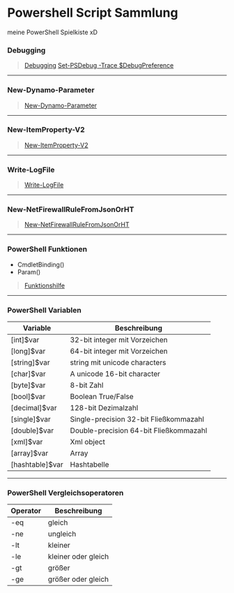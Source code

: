 # Powershell Script Sammlung

meine PowerShell Spielkiste xD

### Debugging

> [Debugging](https://github.com/dr-woitschek/spielkiste/blob/master/powershell/Debugging/)
> [Set-PSDebug -Trace <int>](https://github.com/dr-woitschek/spielkiste/blob/master/powershell/Debugging/debugging-Set-PSDebug.md)
> [$DebugPreference](https://github.com/dr-woitschek/spielkiste/blob/master/powershell/Debugging/debugging-DebugPreference.md)

---

### New-Dynamo-Parameter
> [New-Dynamo-Parameter](https://github.com/dr-woitschek/spielkiste/tree/master/powershell/Dynamische-Parameter)

---

### New-ItemProperty-V2
> [New-ItemProperty-V2](https://github.com/dr-woitschek/spielkiste/tree/master/powershell/Modify-Registry)

---

### Write-LogFile
> [Write-LogFile](https://github.com/dr-woitschek/spielkiste/tree/master/powershell/Write-LogFile)

---

### New-NetFirewallRuleFromJsonOrHT
> [New-NetFirewallRuleFromJsonOrHT](https://github.com/dr-woitschek/spielkiste/tree/master/powershell/New-NetFirewallRuleFromJsonOrHT)

---

### PowerShell Funktionen

- CmdletBinding()
- Param()

> [Funktionshilfe](https://github.com/dr-woitschek/spielkiste/tree/master/powershell/Funktionshilfe)

---

### PowerShell Variablen
Variable | Beschreibung
-------- | ------------
[int]$var       | 32-bit integer mit Vorzeichen
[long]$var      | 64-bit integer mit Vorzeichen
[string]$var    | string mit unicode characters
[char]$var      | A unicode 16-bit character
[byte]$var      | 8-bit Zahl
[bool]$var      | Boolean True/False
[decimal]$var   | 128-bit Dezimalzahl
[single]$var    | Single-precision 32-bit Fließkommazahl
[double]$var    | Double-precision 64-bit Fließkommazahl
[xml]$var       | Xml object
[array]$var     | Array
[hashtable]$var | Hashtabelle

---

### PowerShell Vergleichsoperatoren
Operator | Beschreibung
-------- | ------------
-eq | gleich
-ne | ungleich
-lt | kleiner
-le | kleiner oder gleich
-gt | größer
-ge | größer oder gleich

